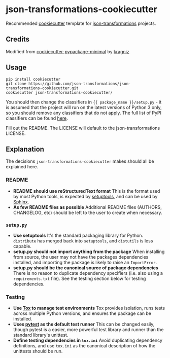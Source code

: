 json-transformations-cookiecutter
==============================

Recommended [cookiecutter](https://github.com/audreyr/cookiecutter) template for [json-transformations](https://github.com/json-transformations) projects.

Credits
-------
Modified from [cookiecutter-pypackage-minimal](https://github.com/kragniz/cookiecutter-pypackage-minimal) by [kragniz](https://github.com/kragniz)

Usage
-----

    pip install cookiecutter
    git clone https://github.com/json-transformations/json-transformations-cookiecutter.git
    cookiecutter json-transformations-cookiecutter/

You should then change the classifiers in `{{ package_name }}/setup.py` - it is assumed that the project will run on the latest versions of Python 3 only, so you should remove any classifiers that do not apply. The full list of PyPI classifiers can be found [here](https://pypi.python.org/pypi?:action=list_classifiers).

Fill out the README.  The LICENSE will default to the json-transformations LICENSE.

Explanation
-----------

The decisions `json-transformations-cookiecutter` makes should all be explained here.

### README

* **README should use reStructuredText format**
  This is the format used by most Python tools, is expected by [setuptools](https://setuptools.readthedocs.io), and can be used by [Sphinx](http://sphinx-doc.org/).
* **As few README files as possible**
  Additional README files (AUTHORS, CHANGELOG, etc) should be left to the user to create when necessary.

### `setup.py`

* **Use setuptools**
  It's the standard packaging library for Python. `distribute` has merged back into `setuptools`, and `distutils` is less capable.
* **setup.py should not import anything from the package**
  When installing from source, the user may not have the packages dependencies installed, and importing the package is likely to raise an `ImportError`.
* **setup.py should be the canonical source of package dependencies**
  There is no reason to duplicate dependency specifiers (i.e. also using a `requirements.txt` file). See the testing section below for testing dependencies.

### Testing

* **Use [Tox](https://tox.readthedocs.io) to manage test environments**
  Tox provides isolation, runs tests across multiple Python versions, and ensures the package can be installed.
* **Uses [pytest](https://docs.pytest.org) as the default test runner**
  This can be changed easily, though pytest is a easier, more powerful test library and runner than the standard library's unittest.
* **Define testing dependencies in `tox.ini`**
  Avoid duplicating dependency definitions, and use `tox.ini` as the canonical description of how the unittests should be run.
